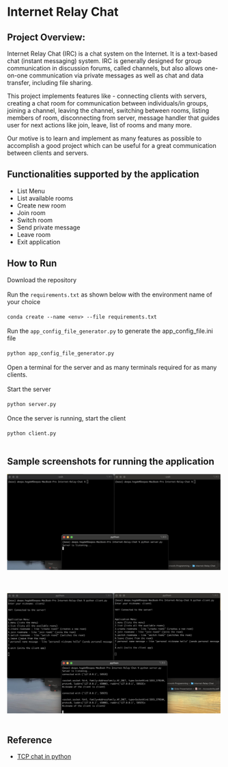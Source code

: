 # Internet Relay Chat

## Project Overview:

Internet Relay Chat (IRC) is a chat system on the Internet. It is a text-based chat (instant messaging) system. IRC is generally designed for group communication in discussion forums, called channels, but also allows one-on-one communication via private messages as well as chat and data transfer, including file sharing.

This project implements features like - connecting clients with servers, creating a chat room for communication between individuals/in groups, joining a channel, leaving the channel, switching between rooms, listing members of room, disconnecting from server, message handler that guides user for next actions like join, leave, list of rooms and many more.

Our motive is to learn and implement as many features as possible to accomplish a good project which can be useful for a great communication between clients and servers.

## Functionalities supported by the application

* List Menu
* List available rooms
* Create new room
* Join room
* Switch room
* Send private message
* Leave room
* Exit application

## How to Run

Download the repository <br /> <br />
Run the `requirements.txt` as shown below with the environment name of your choice<br /> <br />
`conda create --name <env> --file requirements.txt` <br /> <br />
Run the `app_config_file_generator.py` to generate the app_config_file.ini file <br /> <br />
`python app_config_file_generator.py`<br /> <br />
Open a terminal for the server and as many terminals required for as many clients. <br /> <br />
Start the server <br /> <br />
`python server.py` <br /> <br />
Once the server is running, start the client <br /> <br />
`python client.py` <br /> <br />

## Sample screenshots for running the application

<img src="Images/readme_server.png" width="500"><br /> <br /><br /> <br />
<img src="Images/readme_client.png" width="500"><br /> <br />

## Reference

* [TCP chat in python](https://www.neuralnine.com/tcp-chat-in-python/)
